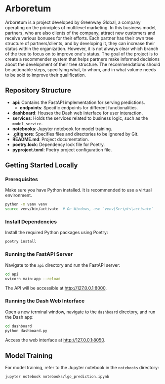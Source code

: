 # Arboretum
Arboretum is a project developed by Greenway Global, a company operating on the principles of multilevel marketing. In this business model, partners, who are also clients of the company, attract new customers and receive various bonuses for their efforts. Each partner has their own tree structure of partners/clients, and by developing it, they can increase their status within the organization. However, it is not always clear which branch of the tree to focus on to improve one's status. The goal of the project is to create a recommender system that helps partners make informed decisions about the development of their tree structure. The recommendations should be actionable steps, specifying what, to whom, and in what volume needs to be sold to improve their qualification.

## Repository Structure

- **api**: Contains the FastAPI implementation for serving predictions.
  - **endpoints**: Specific endpoints for different functionalities.
- **dashboard**: Houses the Dash web interface for user interaction.
- **services**: Holds the services related to business logic, such as the `model_service`.
- **notebooks**: Jupyter notebook for model training.
- **.gitignore**: Specifies files and directories to be ignored by Git.
- **README.md**: Project documentation.
- **poetry.lock**: Dependency lock file for Poetry.
- **pyproject.toml**: Poetry project configuration file.

## Getting Started Locally

### Prerequisites
Make sure you have Python installed. It is recommended to use a virtual environment.

```bash
python -m venv venv
source venv/bin/activate  # On Windows, use `venv\Scripts\activate`
```

### Install Dependencies
Install the required Python packages using Poetry:

```bash
poetry install
```

### Running the FastAPI Server
Navigate to the `api` directory and run the FastAPI server:

```bash
cd api
uvicorn main:app --reload
```

The API will be accessible at http://127.0.0.1:8000.

### Running the Dash Web Interface
Open a new terminal window, navigate to the `dashboard` directory, and run the Dash app:

```bash
cd dashboard
python dashboard.py
```

Access the web interface at http://127.0.0.1:8050.

## Model Training
For model training, refer to the Jupyter notebook in the `notebooks` directory:

```bash
jupyter notebook notebooks/lgo_prediction.ipynb
```

